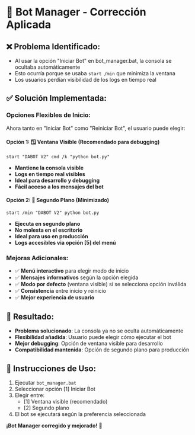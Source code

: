 # 🔧 Bot Manager - Corrección Aplicada

## ❌ **Problema Identificado:**
- Al usar la opción "Iniciar Bot" en bot_manager.bat, la consola se ocultaba automáticamente
- Esto ocurría porque se usaba `start /min` que minimiza la ventana
- Los usuarios perdían visibilidad de los logs en tiempo real

## ✅ **Solución Implementada:**

### **Opciones Flexibles de Inicio:**
Ahora tanto en "Iniciar Bot" como "Reiniciar Bot", el usuario puede elegir:

#### **Opción 1: 🪟 Ventana Visible (Recomendado para debugging)**
```batch
start "DABOT V2" cmd /k "python bot.py"
```
- **Mantiene la consola visible**
- **Logs en tiempo real visibles**
- **Ideal para desarrollo y debugging**
- **Fácil acceso a los mensajes del bot**

#### **Opción 2: 🌙 Segundo Plano (Minimizado)**
```batch
start /min "DABOT V2" python bot.py
```
- **Ejecuta en segundo plano**
- **No molesta en el escritorio**
- **Ideal para uso en producción**
- **Logs accesibles via opción [5] del menú**

### **Mejoras Adicionales:**
- ✅ **Menú interactivo** para elegir modo de inicio
- ✅ **Mensajes informativos** según la opción elegida
- ✅ **Modo por defecto** (ventana visible) si se selecciona opción inválida
- ✅ **Consistencia** entre inicio y reinicio
- ✅ **Mejor experiencia de usuario**

## 🎯 **Resultado:**
- **Problema solucionado**: La consola ya no se oculta automáticamente
- **Flexibilidad añadida**: Usuario puede elegir cómo ejecutar el bot
- **Mejor debugging**: Opción de ventana visible para desarrollo
- **Compatibilidad mantenida**: Opción de segundo plano para producción

## 📝 **Instrucciones de Uso:**
1. Ejecutar `bot_manager.bat`
2. Seleccionar opción [1] Iniciar Bot
3. Elegir entre:
   - [1] Ventana visible (recomendado)
   - [2] Segundo plano
4. El bot se ejecutará según la preferencia seleccionada

**¡Bot Manager corregido y mejorado!** 🎉
